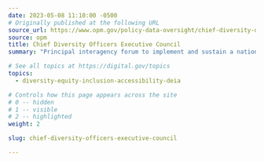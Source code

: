 ```yaml
---
date: 2023-05-08 11:10:00 -0500
# Originally published at the following URL
source_url: https://www.opm.gov/policy-data-oversight/chief-diversity-officers-executive-council/
source: opm
title: Chief Diversity Officers Executive Council
summary: "Principal interagency forum to implement and sustain a national strategy for DEIA across the federal government and position the federal government as a model for DEIA."

# See all topics at https://digital.gov/topics
topics:
  - diversity-equity-inclusion-accessibility-deia

# Controls how this page appears across the site
# 0 -- hidden
# 1 -- visible
# 2 -- highlighted
weight: 2

slug: chief-diversity-officers-executive-council

---
```

